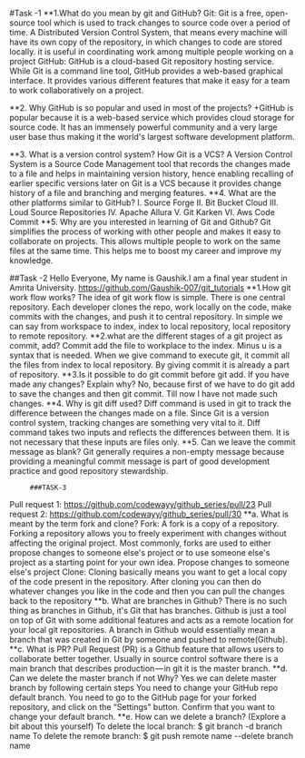  #Task -1
**1.What do you mean by git and GitHub?
Git:
 Git is a free, open-source tool which is used to track changes to source code over a period of time. A Distributed Version Control System, that means every machine will have its own copy of the repository, in which changes to code are stored locally. it is useful in coordinating work among multiple people working on a project
GitHub:
 GitHub is a cloud-based Git repository hosting service. While Git is a command line tool, GitHub provides a web-based graphical interface. It provides various different features that make it easy for a team to work collaboratively on a project.
 
**2. Why GitHub is so popular and used in most of the projects?
 +GitHub is popular because it is a web-based service which provides cloud storage for source code. It has an immensely powerful community and a very large user base thus making it the world's largest software development platform.
 
**3. What is a version control system? How Git is a VCS?
         A Version Control System is a Source Code Management tool that records the changes made to a file and helps in maintaining version history, hence enabling recalling of earlier specific versions later on Git is a VCS because it provides  change history of a file and branching and merging features.
**4. What are the other platforms similar to GitHub?
                      I.        Source Forge
                     II.        Bit Bucket Cloud
                   III.        Loud Source Repositories
                  IV.        Apache Allura
                    V.        Git Karken
                  VI.        Aws Code Commit
**5. Why are you interested in learning of Git and Github?
           Git simplifies the process of working with other people and makes it easy to collaborate on projects. This allows multiple people to work on the same files at the same time. This helps me to boost my career and improve my knowledge.
	
	
	
##Task -2
Hello Everyone,
My name is Gaushik.I am a final year student in Amrita University.
https://github.com/Gaushik-007/git_tutorials
**1.How git work flow works?
 	   The idea of git work flow is simple. There is one central repository. Each developer clones the repo, work locally on the code, make commits with the changes, and push it to central repository. In simple we can say from workspace to index, index to local repository, local repository to remote repository.
**2.what are the different stages of a git project as commit, add?
    	Commit add the file to workplace to the index. Minus u is a syntax that is needed. When we give command to execute git, it commit all the files from index to local repository. By giving commit it is already a part of repository.
**3.Is it possible to do git commit before git add. If you have made any changes? Explain why?
   	No, because first of we have to do git add to save the changes and then git commit. Till now I have not made such changes.
**4. Why is git diff used?
   	Diff command is used in git to track the difference between the changes made on a file. Since Git is a version control system, tracking changes are something very vital to it. Diff command takes two inputs and reflects the differences between them. It is not necessary that these inputs are files only.
**5. Can we leave the commit message as blank?
   	Git generally requires a non-empty message because providing a meaningful commit message is part of good development practice and good repository stewardship.
             
	     ###TASK-3
Pull request 1: https://github.com/codewayy/github_series/pull/23
Pull request 2: https://github.com/codewayy/github_series/pull/30
**a. What  is meant by the term fork and clone?
Fork:
A fork is a copy of a repository. Forking a repository allows you to freely experiment with changes without affecting the original project.
Most commonly, forks are used to either propose changes to someone else's project or to use someone else's project as a starting point for your own idea.
Propose changes to someone else's project
Clone:
Cloning basically means you want to get a local copy of the code present in the repository.
After cloning you can then do whatever changes you like in the code and then you can pull the changes back to the repository
**b. What are branches in Github?
There is no such thing as branches in Github, it's Git that has branches.
Github is just a tool on top of Git with some additional features and acts as a remote location for your local git repositories.
A branch in Github would essentially mean a branch that was created in Git by someone and pushed to remote(Github).
**c. What is PR?
Pull Request (PR) is a Github feature that allows users to collaborate better together.
Usually in source control software there is a main branch that describes production — in git it is the master branch.
**d. Can we delete the master branch if not Why?
Yes we can delete master branch by following certain steps
You need to change your GitHub repo default branch.
You need to go to the GitHub page for your forked repository, and click on the “Settings” button.
Confirm that you want to change your default branch.
**e. How can we delete a branch? (Explore a bit about this yourself)
To delete the local branch: $ git branch -d branch name
To delete the remote branch: $ git push remote name --delete branch name




